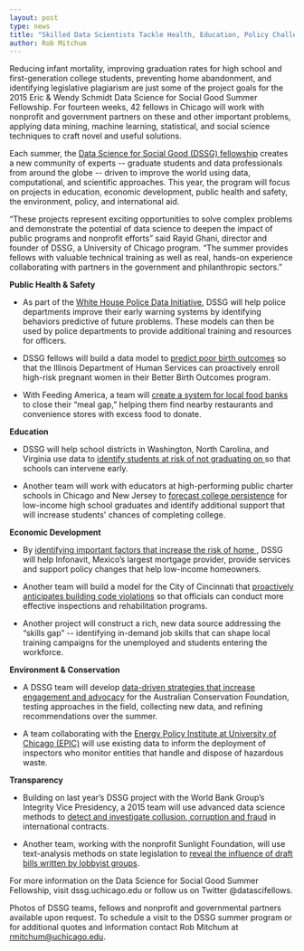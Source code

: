 ```yaml
---
layout: post
type: news
title: "Skilled Data Scientists Tackle Health, Education, Policy Challenges"
author: Rob Mitchum
---
```


Reducing infant mortality, improving graduation rates for high school and first-generation college students, preventing home abandonment, and identifying legislative plagiarism are just some of the project goals for the 2015 Eric & Wendy Schmidt Data Science for Social Good Summer Fellowship. For fourteen weeks, 42 fellows in Chicago will work with nonprofit and government partners on these and other important problems, applying data mining, machine learning, statistical, and social science techniques to craft novel and useful solutions. 

Each summer, the [Data Science for Social Good (DSSG) fellowship](http://dssg.uchicago.edu) creates a new community of experts -- graduate students and data professionals from around the globe -- driven to improve the world using data, computational, and scientific approaches. This year, the program will focus on projects in education, economic development, public health and safety, the environment, policy, and international aid. 

“These projects represent exciting opportunities to solve complex problems and demonstrate the potential of data science to deepen the impact of public programs and nonprofit efforts” said Rayid Ghani, director and founder of DSSG, a University of Chicago program. “The summer provides fellows with valuable technical training as well as real, hands-on experience collaborating with partners in the government and philanthropic sectors.”

<b>Public Health & Safety</b>

- As part of the [White House Police Data Initiative](https://www.whitehouse.gov/blog/2015/05/18/launching-police-data-initiative), DSSG will help police departments improve their early warning systems by identifying behaviors predictive of future problems. These models can then be used by police departments to provide additional training and resources for officers. 

- DSSG fellows will build a data model to [predict poor birth outcomes](http://dssg.uchicago.edu/2000/03/12/org-idhs.html) so that the Illinois Department of Human Services can proactively enroll high-risk pregnant women in their Better Birth Outcomes program. 

- With Feeding America, a team will [create a system for local food banks](http://dssg.uchicago.edu/2000/03/10/org-feedingamerica.html) to close their “meal gap,” helping them find nearby restaurants and convenience stores with excess food to donate. 

<b>Education</b>

- DSSG will help school districts in Washington, North Carolina, and Virginia use data to [identify students at risk of not graduating on ](http://dssg.uchicago.edu/2000/03/06/org-graduates.html) so that schools can intervene early.

- Another team will work with educators at high-performing public charter schools in Chicago and New Jersey to [forecast college persistence](http://dssg.uchicago.edu/2000/03/05/org-persistence.html) for low-income high school graduates and identify additional support that will increase students' chances of completing college.

<b>Economic Development</b>

- By [identifying important factors that increase the risk of home ](http://dssg.uchicago.edu/2000/03/02/org-infonavit.html), DSSG will help Infonavit, Mexico’s largest mortgage provider, provide services and support policy changes that help low-income homeowners.

- Another team will build a model for the City of Cincinnati that [proactively anticipates building code violations](http://dssg.uchicago.edu/2000/03/04/org-cincinnati.html) so that officials can conduct more effective inspections and rehabilitation programs. 

- Another project will construct a rich, new data source addressing the “skills gap” -- identifying in-demand job skills that can shape local training campaigns for the unemployed and students entering the workforce.</li>


<b>Environment & Conservation</b>

- A DSSG team will develop [data-driven strategies that increase engagement and advocacy](http://dssg.uchicago.edu/2000/03/03/org-acf.html) for the Australian Conservation Foundation, testing approaches in the field, collecting new data, and refining recommendations over the summer. 

- A team collaborating with the [Energy Policy Institute at University of Chicago (EPIC)](https://epic.uchicago.edu/) will use existing data to inform the deployment of inspectors who monitor entities that handle and dispose of hazardous waste.

<b>Transparency</b>

- Building on last year’s DSSG project with the World Bank Group’s Integrity Vice Presidency, a 2015 team will use advanced data science methods to [detect and investigate collusion, corruption and fraud](http://dssg.uchicago.edu/2000/03/07/org-worldbank.html) in international contracts. 

- Another team, working with the nonprofit Sunlight Foundation, will use text-analysis methods on state legislation to [reveal the influence of draft bills written by lobbyist groups](http://dssg.uchicago.edu/2000/03/01/org-sunlight.html). 

For more information on the Data Science for Social Good Summer Fellowship, visit dssg.uchicago.edu or follow us on Twitter @datascifellows. 

Photos of DSSG teams, fellows and nonprofit and governmental partners available upon request. To schedule a visit to the DSSG summer program or for additional quotes and information contact Rob Mitchum at rmitchum@uchicago.edu. 
